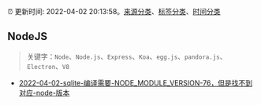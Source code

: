 :alarm_clock: 更新时间: 2022-04-02 20:13:58。[来源分类](../README.md)、[标签分类](../TAGS.md)、[时间分类](../TIMELINE.md)

## NodeJS


> 关键字：`Node`、`Node.js`、`Express`、`Koa`、`egg.js`、`pandora.js`、`Electron`、`V8`



- [2022-04-02-sqlite-编译需要-NODE_MODULE_VERSION-76，但是找不到对应-node-版本](https://www.v2ex.com/t/844663) 